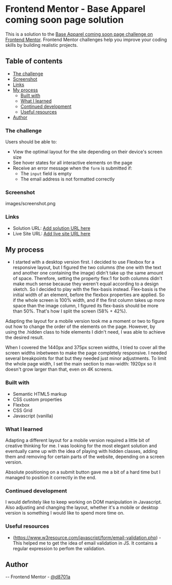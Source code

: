 # Frontend Mentor - Base Apparel coming soon page solution

This is a solution to the [Base Apparel coming soon page challenge on Frontend Mentor](https://www.frontendmentor.io/challenges/base-apparel-coming-soon-page-5d46b47f8db8a7063f9331a0). Frontend Mentor challenges help you improve your coding skills by building realistic projects. 

## Table of contents

  - [The challenge](#the-challenge)
  - [Screenshot](#screenshot)
  - [Links](#links)
- [My process](#my-process)
  - [Built with](#built-with)
  - [What I learned](#what-i-learned)
  - [Continued development](#continued-development)
  - [Useful resources](#useful-resources)
- [Author](#author)


### The challenge

Users should be able to:

- View the optimal layout for the site depending on their device's screen size
- See hover states for all interactive elements on the page
- Receive an error message when the `form` is submitted if:
  - The `input` field is empty
  - The email address is not formatted correctly

### Screenshot

images/screenshot.png

### Links

- Solution URL: [Add solution URL here](https://your-solution-url.com)
- Live Site URL: [Add live site URL here](https://your-live-site-url.com)

## My process
- I started with a desktop version first. I decided to use Flexbox for a responsive layout, but I figured the two columns (the one with the text and another one containing the image)
didn't take up the same amount of space. Therefore, setting the property flex:1 for both columns didn't make much sense because they weren't equal according to a design sketch.
So I decided to play with the flex-basis instead. Flex-basis is the initial width of an element, before the flexbox properties are applied. So if the whole screen is 100% width,
and if the first column takes up more space than the image column, I figured its flex-basis should be more than 50%. That's how I split the screen (58% + 42%).

Adapting the layout for a mobile version took me a moment or two to figure out how to change the order of the elements on the page. However, by using the .hidden class to hide elements I didn't need, 
I was able to achieve the desired result.

When I covered the 1440px and 375px screen widths, I tried to cover all the screen widths inbetween to make the page completely responsive. I needed several breakpoints for that but they
needed just minor adjustments.
To limit the whole page width, I set the main section to max-width: 1920px so it doesn't grow larger than that, even on 4K screens.

### Built with

- Semantic HTML5 markup
- CSS custom properties
- Flexbox
- CSS Grid
- Javascript (vanilla)

### What I learned

Adapting a different layout for a mobile version required a little bit of creative thinking for me. I was looking for the most elegant solution and eventually 
came up with the idea of playing with hidden classes, adding them and removing for certain parts of the website, depending on a screen version.

Absolute positioning on a submit button gave me a bit of a hard time but I managed to position it correctly in the end. 

### Continued development

I would definitely like to keep working on DOM manipulation in Javascript. 
Also adjusting and changing the layout, whether it's a mobile or desktop version is something I would like to spend more time on.

### Useful resources

- (https://www.w3resource.com/javascript/form/email-validation.php) - This helped me to get the idea of email validation in JS. It contains a regular expression to perfom the validation.

## Author

-- Frontend Mentor - [@d8701a](https://www.frontendmentor.io/profile/d8701a)


